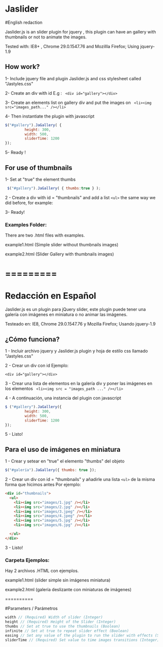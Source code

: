 Jaslider
========

#English redaction


Jaslider.js is an slider plugin for jquery , this plugin can have an gallery with thumbnails or not to animate the images.

Tested with: IE8+ , Chrome 29.0.1547.76 and Mozillla Firefox; Using jquery-1.9

## How work?
1- Include jquery file and plugin Jaslider.js  and css stylesheet called "Jastyles.css"

2- Create an div with id E.g : ``` <div id="gallery"></div>``` 

3- Create an elements list on gallery div and put the images on ``` <li><img src="images_path..." /></li>``` 

4- Then instantiate the plugin with javascript

`````javascript
$("#gallery").JaGallery( {
         height: 300, 
         width: 500,
         sliderTime: 1200
});
`````

5- Ready !


## For use of thumbnails  

1- Set at "true" the element thumbs
`````javascript
 $("#gallery").JaGallery( { thumbs:true } );
 `````

2 - Create a div with id = "thumbnails" and add a list ```<ul>``` the same way we did before, for example:

3- Ready!


### Examples Folder:
There are two .html files with examples.

example1.html (Simple slider without thumbnails images)

example2.html (Slider Gallery with thumbnails images)


=========
=========

# Redacción en Español


Jaslider.js es un plugin para jQuery slider, este plugin puede tener una galería con imágenes en miniatura o no animar las imágenes.

Testeado en: IE8, Chrome 29.0.1547.76 y Mozilla Firefox; Usando jquery-1.9

## ¿Cómo funciona?

1 - Incluir archivo jquery y Jaslider.js plugin y hoja de estilo css llamado "Jastyles.css"

2 - Crear un div con id Ejemplo:
```
<div id="gallery"></div>
```

3 - Crear una lista de elementos en la galería div y poner las imágenes en los elementos ``` <li><img src = "images_path ..." /></li>``` 

4 - A continuación, una instancia del plugin con javascript
`````javascript
$ ("#gallery").JaGallery({
         height: 300,
         width: 500,
         sliderTime: 1200
});
`````
5 - Listo!


## Para el uso de imágenes en miniatura

1 - Crear y setear en "true" el elemento "thumbs" del objeto 
`````javascript
$("#galería").JaGallery({ thumbs: true });
`````

2 - Crear un div con id = "thumbnails" y añadirle una lista ``` <ul> ``` de la misma forma que hicimos antes Por ejemplo:
```html
<div id="thumbnails">
  <ul>
    <li><img src="images/1.jpg" /></li>
    <li><img src="images/2.jpg" /></li>
    <li><img src="images/3.jpeg" /></li>
    <li><img src="images/4.jpeg" /></li>
    <li><img src="images/5.jpg" /></li>
    <li><img src="images/6.jpg" /></li>

  </ul>
</div>

```
3 - Listo!

### Carpeta Ejemplos:
Hay 2 archivos .HTML con ejemplos.

example1.html (slider simple sin imágenes miniatura)

example2.html (galería deslizante con miniaturas de imágenes)


==========

#Parameters / Parámetros
`````javascript
width // (Required) Width of slider (Integer)
height // (Required) Height of the Slider (Integer)
thumbs // Set at true to use the thumbnails (Boolean)
infinite // Set at true to repeat slider effect (Boolean)
easing // Set any value of the plugin to run the slider with effects (String)
sliderTime // (Required) Set value to time images transitions (Integer)
`````
